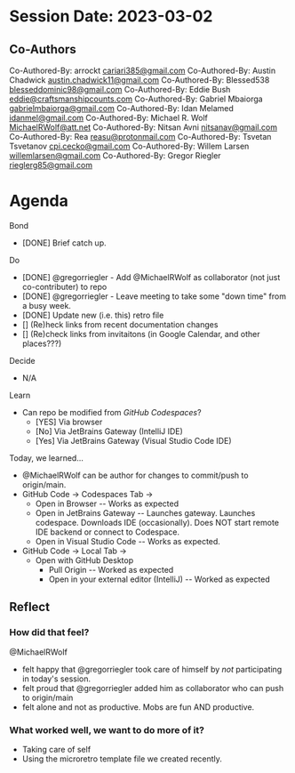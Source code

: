 # Session Date: 2023-03-02
## Co-Authors
Co-Authored-By: arrockt <cariari385@gmail.com>
Co-Authored-By: Austin Chadwick <austin.chadwick11@gmail.com>
Co-Authored-By: Blessed538 <blesseddominic98@gmail.com>
Co-Authored-By: Eddie Bush <eddie@craftsmanshipcounts.com>
Co-Authored-By: Gabriel Mbaiorga <gabrielmbaiorga@gmail.com>
Co-Authored-By: Idan Melamed <idanmel@gmail.com>
Co-Authored-By: Michael R. Wolf <MichaelRWolf@att.net>
Co-Authored-By: Nitsan Avni <nitsanav@gmail.com>
Co-Authored-By: Rea <reasu@protonmail.com>
Co-Authored-By: Tsvetan Tsvetanov <cpi.cecko@gmail.com>
Co-Authored-By: Willem Larsen <willemlarsen@gmail.com>
Co-Authored-By: Gregor Riegler <rieglerg85@gmail.com>


# Agenda

Bond
 - [DONE] Brief catch up.

Do
 - [DONE] @gregorriegler - Add @MichaelRWolf as collaborator (not just co-contributer) to repo
 - [DONE] @gregorriegler - Leave meeting to take some "down time" from a busy week.
 - [DONE] Update new (i.e. this) retro file
 - [] (Re)heck links from recent documentation changes
 - [] (Re)check links from invitaitons (in Google Calendar, and other places???)
 
Decide
 - N/A

Learn
 - Can repo be modified from _GitHub Codespaces_?
    - [YES] Via browser
    - [No] Via JetBrains Gateway (IntelliJ IDE)
    - [Yes] Via JetBrains Gateway (Visual Studio Code IDE)
    
Today, we learned...
- @MichaelRWolf can be author for changes to commit/push to origin/main.
- GitHub Code -> Codespaces Tab -> 
    - Open in Browser -- Works as expected
    - Open in JetBrains Gateway -- Launches gateway.  Launches codespace.  Downloads IDE (occasionally).  Does NOT start remote IDE backend or connect to Codespace.
    - Open in Visual Studio Code -- Works as expected.
- GitHub Code -> Local Tab -> 
   - Open with GitHub Desktop
     - Pull Origin -- Worked as expected
     - Open in your external editor (IntelliJ) -- Worked as expected



## Reflect

### How did that feel?

@MichaelRWolf 
 - felt happy that @gregorriegler took care of himself by _not_ participating in today's session.
 - felt proud that @gregorriegler added him as collaborator who can push to origin/main
 - felt alone and not as productive.  Mobs are fun AND productive.

### What worked well, we want to do more of it?

- Taking care of self
- Using the microretro template file we created recently.

